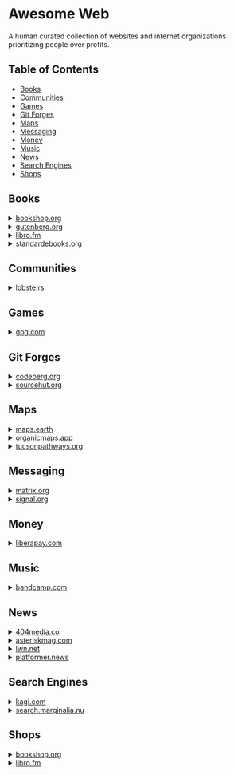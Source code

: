 # Awesome Web
A human curated collection of websites and internet organizations prioritizing
people over profits.

## Table of Contents
- [Books](#books)
- [Communities](#communities)
- [Games](#games)
- [Git Forges](#git-forges)
- [Maps](#maps)
- [Messaging](#messaging)
- [Money](#money)
- [Music](#music)
- [News](#news)
- [Search Engines](#search-engines)
- [Shops](#shops)

## Books
<details><summary><a href="https://bookshop.org">bookshop.org</a></summary>
  Bookshop.org is an online book marketplace launched in January 2020.
  Its stated mission is "to financially support local, independent bookstores."
</details>
<details><summary><a href="https://gutenberg.org">gutenberg.org</a></summary>
  Project Gutenberg is a library of over 70,000 public domain eBooks.
</details>
<details><summary><a href="https://libro.fm">libro.fm</a></summary>
  Libro.fm is an employee-owned Social Purpose Corporation that shares profits
  from your audiobook purchases with your chosen bookstore, giving you the
  power to keep money within your local economy.
</details>
<details><summary><a href="https://standardebooks.org">standardebooks.org</a></summary>
  Standard Ebooks is a volunteer-driven project that produces new editions of
  public domain ebooks that are lovingly formatted, open source, free of U.S.
  copyright restrictions, and free of cost.
</details>

## Communities
<details><summary><a href="https://lobste.rs">lobste.rs</a></summary>
  Lobsters is a computing-focused community centered around link aggregation
  and discussion
</details>

## Games
<details><summary><a href="https://gog.com">gog.com</a></summary>
  GOG is a digital marketplace for local first, drm-free games.
</details>

## Git Forges
<details><summary><a href="https://codeberg.org">codeberg.org</a></summary>
  Codeberg is a collaboration platform providing Git hosting and services for
  free and open source software, content and projects.
</details>
<details><summary><a href="https://sourcehut.org">sourcehut.org</a></summary>
  Sourcehut is an open source software development platform.
</details>

## Maps
<details><summary><a href="https://maps.earth">maps.earth</a></summary>
  Open-source maps for everyone, powered by Headway and OpenStreetMap.
</details>
<details><summary><a href="https://organicmaps.app">organicmaps.app</a></summary>
  Organic Maps is a free Android & iOS offline maps app for travelers,
  tourists, hikers, drivers and cyclists based on OpenStreetMap data created by
  the community. It is a privacy-focused, open-source fork of Maps.me app.
</details>
<details><summary><a href="https://tucsonpathways.org">tucsonpathways.org</a></summary>
  Finding Safer, Smarter, Quieter Cycling Routes in Tucson, AZ.
</details>

## Messaging
<details><summary><a href="https://matrix.org">matrix.org</a></summary>
  Matrix is a rich ecosystem of clients, servers, bots and application services
  operating on a secure, decentralised, communication network.
</details>
<details><summary><a href="https://signal.org">signal.org</a></summary>
  Signal is an open source encrypted messaging service for instant messaging,
  voice calls, and video calls.
</details>

## Money
<details><summary><a href="https://liberapay.com">liberapay.com</a></summary>
  Liberapay is a non-profit recurrent donations platform.
</details>

## Music
<details><summary><a href="https://bandcamp.com">bandcamp.com</a></summary>
  Bandcamp is an online record store and music community where passionate fans
  discover, connect with, and directly support the artists they love.
</details>

## News
<details><summary><a href="https://404media.co">404media.co</a></summary>
  404 Media is a journalist-founded digital media company exploring the ways
  technology is shaping–and is shaped by–our world.
</details>
<details><summary><a href="https://asteriskmag.com">asteriskmag.com</a></summary>
  Asterisk is a quarterly journal of in-depth essays about our world.
</details>
<details><summary><a href="https://lwn.net">lwn.net</a></summary>
  LWN.net is a reader-supported news site dedicated to producing the best
  coverage from within the Linux and free software development communities
</details>
<details><summary><a href="https://platformer.news">platformer.news</a></summary>
  Platformer is your daily guide to understanding social networks and their
  relationships with the world.
</details>

## Search Engines
<details><summary><a href="https://kagi.com">kagi.com</a></summary>
  Kagi Inc. is a company created with the mission to humanize the web. Our goal
  is to amplify the web of human knowledge, creativity, and self-expression.
</details>
<details><summary><a href="https://search.marginalia.nu">search.marginalia.nu</a></summary>
  Marginalia is an independent DIY search engine that focuses on non-commercial
  content, and attempts to show you sites you perhaps weren't aware of in favor
  of the sort of sites you probably already knew existed.
</details>

## Shops
<details><summary><a href="https://bookshop.org">bookshop.org</a></summary>
  Bookshop.org is an online book marketplace launched in January 2020.
  Its stated mission is "to financially support local, independent bookstores."
</details>
<details><summary><a href="https://libro.fm">libro.fm</a></summary>
  Libro.fm is an employee-owned Social Purpose Corporation that shares profits
  from your audiobook purchases with your chosen bookstore, giving you the
  power to keep money within your local economy.
</details>

